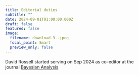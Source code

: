 ```yaml
---
title: Editorial duties
subtitle: ""
date: 2024-09-01T01:00:00.000Z
draft: false
featured: false
image:
  filename: download-3-.jpeg
  focal_point: Smart
  preview_only: false
---
```

David Rossell started serving on Sep 2024 as co-editor at the journal [Bayesian Analysis](https://projecteuclid.org/journals/bayesian-analysis)
